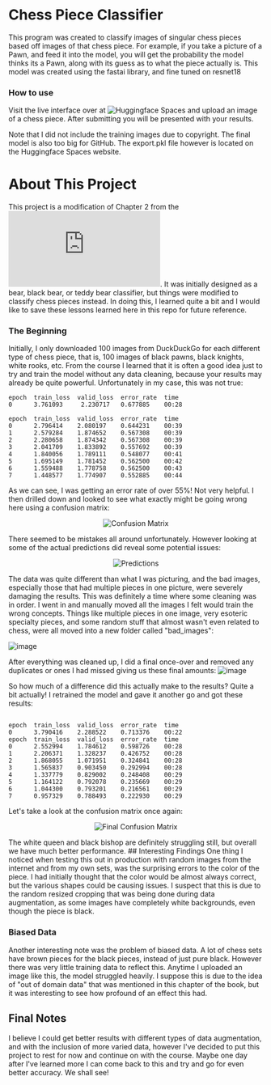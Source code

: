 # Chess Piece Classifier
This program was created to classify images of singular chess pieces based off images of that chess piece. For example, if you take a picture of a Pawn, and feed it into the model, you will get the probability the model thinks its a Pawn, along with its guess as to what the piece actually is. This model was created using the fastai library, and fine tuned on resnet18
### How to use
Visit the live interface over at ![Huggingface Spaces](https://huggingface.co/spaces/Kazutadashi/chess-piece-classifier) and upload an image of a chess piece. After submitting you will be presented with your results. 

Note that I did not include the training images due to copyright. The final model is also too big for GitHub. The export.pkl file however is located on the Huggingface Spaces website.

# About This Project
This project is a modification of Chapter 2 from the ![fastai Course](https://course.fast.ai/Lessons/lesson2.html). It was initially designed as a bear, black bear, or teddy bear classifier, but things were modified to classify chess pieces instead. In doing this, I learned quite a bit and I would like to save these lessons learned here in this repo for future reference.

### The Beginning
Initially, I only downloaded 100 images from DuckDuckGo for each different type of chess piece, that is, 100 images of black pawns, black knights, white rooks, etc. From the course I learned that it is often a good idea just to try and train the model without any data cleaning, because your results may already be quite powerful. Unfortunately in my case, this was not true:

```
epoch  train_loss  valid_loss  error_rate  time
0      3.761093     2.230717   0.677885    00:28

epoch  train_loss  valid_loss  error_rate  time
0      2.796414    2.080197    0.644231    00:39
1      2.579284    1.874652    0.567308    00:39
2      2.280658    1.874342    0.567308    00:39
3      2.041709    1.833892    0.557692    00:39
4      1.840056    1.789111    0.548077    00:41
5      1.695149    1.781452    0.562500    00:42
6      1.559488    1.778758    0.562500    00:43
7      1.448577    1.774907    0.552885    00:44
```
As we can see, I was getting an error rate of over 55%! Not very helpful. I then drilled down and looked to see what exactly might be going wrong here using a confusion matrix:
<p align="center">
  <img src="https://github.com/Kazutadashi/chess-piece-classifier/assets/40162378/341fad27-c6f7-4ff6-a740-f375b691dedd" alt="Confusion Matrix"/>
</p>

There seemed to be mistakes all around unfortunately. However looking at some of the actual predictions did reveal some potential issues:
<p align="center">
  <img src="https://github.com/Kazutadashi/chess-piece-classifier/assets/40162378/68f4ff6c-7597-4117-953a-250405501f6f" alt="Predictions"/>
</p>

The data was quite different than what I was picturing, and the bad images, especially those that had multiple pieces in one picture, were severely damaging the results. This was definitely a time where some cleaning was in order. I went in and manually moved all the images I felt would train the wrong concepts. Things like multiple pieces in one image, very esoteric specialty pieces, and some random stuff that almost wasn't even related to chess, were all moved into a new folder called "bad_images":

![image](https://github.com/Kazutadashi/chess-piece-classifier/assets/40162378/832f91c7-d06b-4d51-80dd-b65f7e9638b4)

After everything was cleaned up, I did a final once-over and removed any duplicates or ones I had missed giving us these final amounts:
![image](https://github.com/Kazutadashi/chess-piece-classifier/assets/40162378/6d60b859-3c1d-4893-ae84-6dc293a8fcc9)

So how much of a difference did this actually make to the results? Quite a bit actually! I retrained the model and gave it another go and got these results:
```

epoch  train_loss  valid_loss  error_rate  time
0      3.790416    2.288522    0.713376    00:22
epoch  train_loss  valid_loss  error_rate  time
0      2.552994    1.784612    0.598726    00:28
1      2.206371    1.328237    0.426752    00:28
2      1.868055    1.071951    0.324841    00:28
3      1.565837    0.903450    0.292994    00:28
4      1.337779    0.829002    0.248408    00:29
5      1.164122    0.792078    0.235669    00:29
6      1.044300    0.793201    0.216561    00:29
7      0.957329    0.788493    0.222930    00:29

```

Let's take a look at the confusion matrix once again:
<p align="center">
  <img src="https://github.com/Kazutadashi/chess-piece-classifier/assets/40162378/19e95745-8768-4ae7-a3d4-2ef496fc29b7", alt="Final Confusion Matrix"/>
</p>
The white queen and black bishop are definitely struggling still, but overall we have much better performance.
## Interesting Findings
One thing I noticed when testing this out in production with random images from the internet and from my own sets, was the surprising errors to the color of the piece. I had initially thought that the color would be almost always correct, but the various shapes could be causing issues. I suspect that this is due to the random resized cropping that was being done during data augmentation, as some images have completely white backgrounds, even though the piece is black. 

### Biased Data
Another interesting note was the problem of biased data. A lot of chess sets have brown pieces for the black pieces, instead of just pure black. However there was very little training data to reflect this. Anytime I uploaded an image like this, the model struggled heavily. I suppose this is due to the idea of "out of domain data" that was mentioned in this chapter of the book, but it was interesting to see how profound of an effect this had. 

## Final Notes
I believe I could get better results with different types of data augmentation, and with the inclusion of more varied data, however I've decided to put this project to rest for now and continue on with the course. Maybe one day after I've learned more I can come back to this and try and go for even better accuracy. We shall see!
